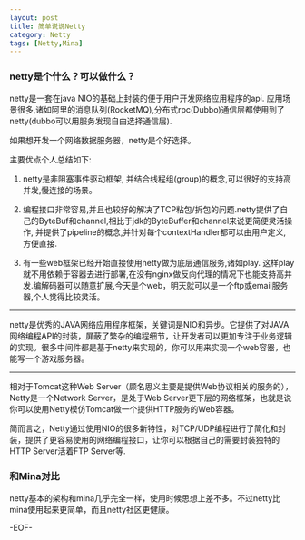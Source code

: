 ```yaml
---
layout: post
title: 简单说说Netty
category: Netty
tags: [Netty,Mina]
---
```


### netty是个什么？可以做什么？

netty是一套在java NIO的基础上封装的便于用户开发网络应用程序的api. 应用场景很多,诸如阿里的消息队列(RocketMQ),分布式rpc(Dubbo)通信层都使用到了netty(dubbo可以用服务发现自由选择通信层). 

如果想开发一个网络数据服务器，netty是个好选择。

主要优点个人总结如下:

1. netty是非阻塞事件驱动框架, 并结合线程组(group)的概念,可以很好的支持高并发,慢连接的场景。

2. 编程接口非常容易,并且也较好的解决了TCP粘包/拆包的问题.netty提供了自己的ByteBuf和channel,相比于jdk的ByteBuffer和channel来说更简便灵活操作, 并提供了pipeline的概念,并针对每个contextHandler都可以由用户定义, 方便直接. 

3. 有一些web框架已经开始直接使用netty做为底层通信服务,诸如play. 这样play就不用依赖于容器去进行部署,在没有nginx做反向代理的情况下也能支持高并发.编解码器可以随意扩展,今天是个web，明天就可以是一个ftp或email服务器,个人觉得比较灵活。

----

netty是优秀的JAVA网络应用程序框架，关键词是NIO和异步。它提供了对JAVA网络编程API的封装，屏蔽了繁杂的编程细节，让开发者可以更加专注于业务逻辑的实现。很多中间件都是基于netty来实现的，你可以用来实现一个web容器，也能写一个游戏服务器。

----

相对于Tomcat这种Web Server（顾名思义主要是提供Web协议相关的服务的），Netty是一个Network Server，是处于Web Server更下层的网络框架，也就是说你可以使用Netty模仿Tomcat做一个提供HTTP服务的Web容器。

简而言之，Netty通过使用NIO的很多新特性，对TCP/UDP编程进行了简化和封装，提供了更容易使用的网络编程接口，让你可以根据自己的需要封装独特的HTTP Server活着FTP Server等.

### 和Mina对比

netty基本的架构和mina几乎完全一样，使用时候思想上差不多。不过netty比mina使用起来更简单，而且netty社区更健康。

-EOF-
